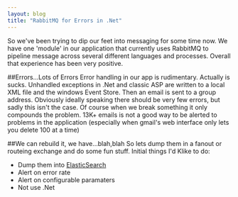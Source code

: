 ```yaml
---
layout: blog 
title: "RabbitMQ for Errors in .Net" 
---
```


So we've been trying to dip our feet into messaging for some time now. We have one 'module' in our application that currently uses RabbitMQ to pipeline message across several different languages and processes. Overall that experience has been very positive.

<!--more-->

##Errors...Lots of Errors
Error handling in our app is rudimentary. Actually is sucks. Unhandled exceptions in .Net and classic ASP are written to a local XML file and the windows Event Store. Then an email is sent to a group address. Obviously ideally speaking there should be very few errors, but sadly this isn't the case. Of course when we break something it only compounds the problem. 13K+ emails is not a good way to be alerted to problems in the application (especially when gmail's web interface only lets you delete 100 at a time)

##We can rebuild it, we have...blah,blah
So lets dump them in a fanout or routeing exchange and do some fun stuff. Initial things I'd Klike to do:
- Dump them into [ElasticSearch](http://www.elasticsearch.org/)
- Alert on error rate
- Alert on configurable paramaters
- Not use .Net
